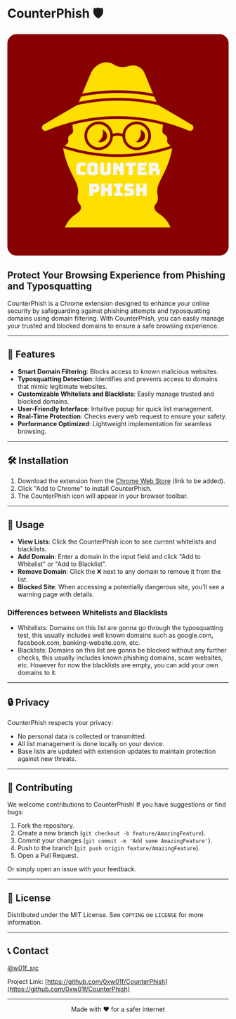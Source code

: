 # CounterPhish 🛡️

![CounterPhish Logo](/icons/logo.png)

## Protect Your Browsing Experience from Phishing and Typosquatting

CounterPhish is a Chrome extension designed to enhance your online security by safeguarding against phishing attempts and typosquatting domains using domain filtering. With CounterPhish, you can easily manage your trusted and blocked domains to ensure a safe browsing experience.


---

## 🚀 Features

- **Smart Domain Filtering**: Blocks access to known malicious websites.
- **Typosquatting Detection**: Identifies and prevents access to domains that mimic legitimate websites.
- **Customizable Whitelists and Blacklists**: Easily manage trusted and blocked domains.
- **User-Friendly Interface**: Intuitive popup for quick list management.
- **Real-Time Protection**: Checks every web request to ensure your safety.
- **Performance Optimized**: Lightweight implementation for seamless browsing.

---

## 🛠️ Installation

1. Download the extension from the [Chrome Web Store](#) (link to be added).
2. Click "Add to Chrome" to install CounterPhish.
3. The CounterPhish icon will appear in your browser toolbar.

---

## 🔧 Usage

- **View Lists**: Click the CounterPhish icon to see current whitelists and blacklists.
- **Add Domain**: Enter a domain in the input field and click "Add to Whitelist" or "Add to Blacklist".
- **Remove Domain**: Click the ❌ next to any domain to remove it from the list.
- **Blocked Site**: When accessing a potentially dangerous site, you'll see a warning page with details.

### Differences between Whitelists and Blacklists
- Whitelists: Domains on this list are gonna go through the typosquatting test, this usually includes well known domains such as google.com, facebook.com, banking-website.com, etc.
- Blacklists: Domains on this list are gonna be blocked without any further checks, this usually includes known phishing domains, scam websites, etc. However for now the blacklists are empty, you can add your own domains to it.

---

## 🔒 Privacy

CounterPhish respects your privacy:
- No personal data is collected or transmitted.
- All list management is done locally on your device.
- Base lists are updated with extension updates to maintain protection against new threats.

---

## 🤝 Contributing

We welcome contributions to CounterPhish! If you have suggestions or find bugs:

1. Fork the repository.
2. Create a new branch (`git checkout -b feature/AmazingFeature`).
3. Commit your changes (`git commit -m 'Add some AmazingFeature'`).
4. Push to the branch (`git push origin feature/AmazingFeature`).
5. Open a Pull Request.

Or simply open an issue with your feedback.

---

## 📜 License

Distributed under the MIT License. See `COPYING` oe `LICENSE` for more information.

---

## 📞 Contact

[@w01f_src](https://x.com/w01f_src)

Project Link: [https://github.com/0xw01f/CounterPhish](https://github.com/0xw01f/CounterPhish)

---

<p align="center">Made with ❤️ for a safer internet</p>